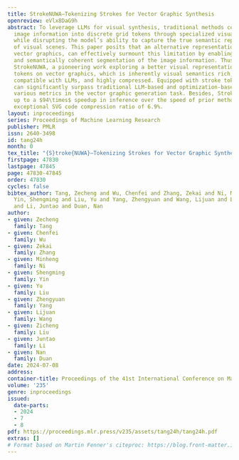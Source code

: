 ```yaml
---
title: StrokeNUWA—Tokenizing Strokes for Vector Graphic Synthesis
openreview: eVlx8DaG9h
abstract: To leverage LLMs for visual synthesis, traditional methods convert raster
  image information into discrete grid tokens through specialized visual modules,
  while disrupting the model’s ability to capture the true semantic representation
  of visual scenes. This paper posits that an alternative representation of images,
  vector graphics, can effectively surmount this limitation by enabling a more natural
  and semantically coherent segmentation of the image information. Thus, we introduce
  StrokeNUWA, a pioneering work exploring a better visual representation "stroke"
  tokens on vector graphics, which is inherently visual semantics rich, naturally
  compatible with LLMs, and highly compressed. Equipped with stroke tokens, StrokeNUWA
  can significantly surpass traditional LLM-based and optimization-based methods across
  various metrics in the vector graphic generation task. Besides, StrokeNUWA achieves
  up to a $94\times$ speedup in inference over the speed of prior methods with an
  exceptional SVG code compression ratio of 6.9%.
layout: inproceedings
series: Proceedings of Machine Learning Research
publisher: PMLR
issn: 2640-3498
id: tang24h
month: 0
tex_title: "{S}troke{NUWA}—Tokenizing Strokes for Vector Graphic Synthesis"
firstpage: 47830
lastpage: 47845
page: 47830-47845
order: 47830
cycles: false
bibtex_author: Tang, Zecheng and Wu, Chenfei and Zhang, Zekai and Ni, Minheng and
  Yin, Shengming and Liu, Yu and Yang, Zhengyuan and Wang, Lijuan and Liu, Zicheng
  and Li, Juntao and Duan, Nan
author:
- given: Zecheng
  family: Tang
- given: Chenfei
  family: Wu
- given: Zekai
  family: Zhang
- given: Minheng
  family: Ni
- given: Shengming
  family: Yin
- given: Yu
  family: Liu
- given: Zhengyuan
  family: Yang
- given: Lijuan
  family: Wang
- given: Zicheng
  family: Liu
- given: Juntao
  family: Li
- given: Nan
  family: Duan
date: 2024-07-08
address:
container-title: Proceedings of the 41st International Conference on Machine Learning
volume: '235'
genre: inproceedings
issued:
  date-parts:
  - 2024
  - 7
  - 8
pdf: https://proceedings.mlr.press/v235/assets/tang24h/tang24h.pdf
extras: []
# Format based on Martin Fenner's citeproc: https://blog.front-matter.io/posts/citeproc-yaml-for-bibliographies/
---
```

